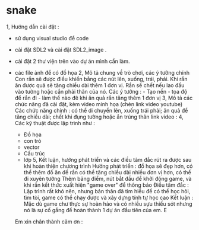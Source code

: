 # snake
1, Hướng dẫn cài đặt : 
  - sử dụng visual studio để code
  - cài đặt SDL2 và cài đặt SDL2_image .
  - cài đặt 2 thư viện trên vào dự án mình cần làm.
  - các file ảnh để có đồ họa
 2, Mô tả chung về trò chơi, các ý tưởng chính
   Con rắn sẽ được điều khiển bằng các nút lên, xuống, trái, phải. Khi rắn ăn được quả sẽ tăng chiều dài thêm 1 đơn vị. Rắn sẽ chết nếu lao đầu vào tường hoặc cắn phải thân của nó.
   Các ý tưởng : - Tạo nền 
                 - tọa độ để rắn đi 
                 - làm thế nào đê khi ăn quả rắn tăng thêm 1 đơn vị
 3, Mô tả các chức năng đã cài đặt, kèm video minh họa (chèn link video youtube)
    Các chức năng chính : có thể di chuyển lên, xuống trái phải; ăn quả để tăng chiều dài; chết khi đụng tường hoặc ắn trúng thân
    link video : 
 4, Các kỹ thuật được lập trình như :
    - Đồ họa 
    - con trỏ
    - vector 
    - Cấu trúc
    - lớp 
  5, Kết luận, hướng phát triển và các điều tâm đắc rút ra được sau khi hoàn thiện chương trình
    Hướng phát triển : đồ họa sẽ đẹp hơn, có thể thêm đổ ăn để rắn có thể tăng chiều dài nhiều đơn vị hơn, có thể đi xuyên tường
                       Thêm bảng điểm, nút bắt đầu để khởi động game, và khi rắn kết thức xuất hiện "game over" để thông báo
    Điều tâm đắc : Lập trình rất khó nên, nhưng bản thân đã tìm hiểu để có thể học hỏi, tìm tòi, game có thể chạy được và xây dựng tính tự học cao
    Kết luận : Mặc dù game chư thực sự hoàn hảo và có nhiều sựu thiếu sót nhưng nó là sự cố gắng để hoàn thành 1 dự án đầu tiên của em. E
    
    Em xin chân thành cảm ơn : 
